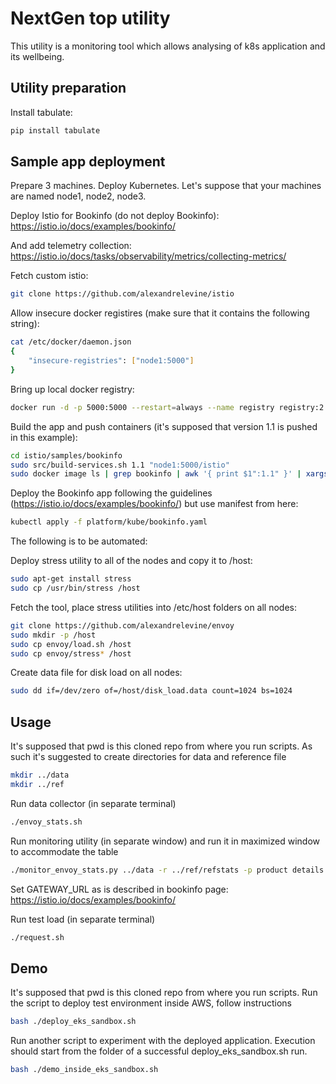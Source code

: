 # NextGen top utility

This utility is a monitoring tool which allows analysing of k8s application and its wellbeing.

## Utility preparation

Install tabulate:

``` bash
pip install tabulate
```

## Sample app deployment

Prepare 3 machines. Deploy Kubernetes. Let's suppose that your machines are named node1, node2, node3.

Deploy Istio for Bookinfo (do not deploy Bookinfo):
https://istio.io/docs/examples/bookinfo/

And add telemetry collection:
https://istio.io/docs/tasks/observability/metrics/collecting-metrics/

Fetch custom istio:

``` bash
git clone https://github.com/alexandrelevine/istio
```

Allow insecure docker registires (make sure that it contains the following string):

``` bash
cat /etc/docker/daemon.json
{
    "insecure-registries": ["node1:5000"]
}
```

Bring up local docker registry:

``` bash
docker run -d -p 5000:5000 --restart=always --name registry registry:2
```

Build the app and push containers (it's supposed that version 1.1 is pushed in this example):

``` bash
cd istio/samples/bookinfo
sudo src/build-services.sh 1.1 "node1:5000/istio"
sudo docker image ls | grep bookinfo | awk '{ print $1":1.1" }' | xargs -n 1 sudo docker push
```

Deploy the Bookinfo app following the guidelines (https://istio.io/docs/examples/bookinfo/) but use manifest from here:

``` bash
kubectl apply -f platform/kube/bookinfo.yaml
```

The following is to be automated:

Deploy stress utility to all of the nodes and copy it to /host:

``` bash
sudo apt-get install stress
sudo cp /usr/bin/stress /host
```

Fetch the tool, place stress utilities into /etc/host folders on all nodes:

``` bash
git clone https://github.com/alexandrelevine/envoy
sudo mkdir -p /host
sudo cp envoy/load.sh /host
sudo cp envoy/stress* /host
```

Create data file for disk load on all nodes:

``` bash
sudo dd if=/dev/zero of=/host/disk_load.data count=1024 bs=1024
```

## Usage

It's supposed that pwd is this cloned repo from where you run scripts.
As such it's suggested to create directories for data and reference file

``` bash
mkdir ../data
mkdir ../ref
```

Run data collector (in separate terminal)

``` bash
./envoy_stats.sh
```

Run monitoring utility (in separate window) and run it in maximized window to accommodate the table

``` bash
./monitor_envoy_stats.py ../data -r ../ref/refstats -p product details ratings reviews-v1 reviews-v2 reviews-v3
```

Set GATEWAY_URL as is described in bookinfo page:
https://istio.io/docs/examples/bookinfo/

Run test load (in separate terminal)

``` bash
./request.sh
```

## Demo

It's supposed that pwd is this cloned repo from where you run scripts.
Run the script to deploy test environment inside AWS, follow instructions

``` bash
bash ./deploy_eks_sandbox.sh
```

Run another script to experiment with the deployed application. Execution
should start from the folder of a successful deploy_eks_sandbox.sh run.

``` bash
bash ./demo_inside_eks_sandbox.sh
```
